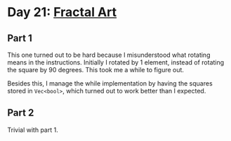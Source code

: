 # Day 21: [Fractal Art](https://adventofcode.com/2017/day/21)

## Part 1

This one turned out to be hard because I misunderstood what rotating means in the instructions. Initially I rotated by 1 element, instead of rotating the square by 90 degrees. This took me a while to figure out.

Besides this, I manage the while implementation by having the squares stored in `Vec<bool>`, which turned out to work better than I expected.

## Part 2

Trivial with part 1.